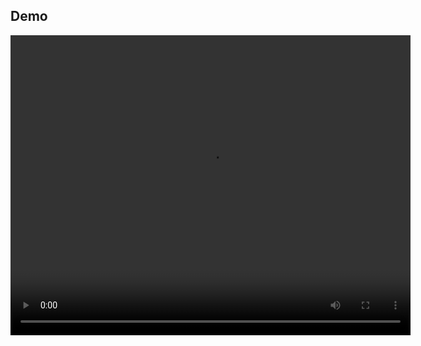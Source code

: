 ## Demo

<video width="640" height="480" controls>
  <source src="https://raw.githubusercontent.com/AmirUpSkill/DotOcr/main/docs/demo.mp4" type="video/mp4">
  <a href="docs/demo.mp4">Download demo video</a>
</video>